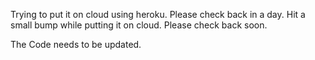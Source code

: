 Trying to put it on cloud using heroku. Please check back in a day. 
Hit a small bump while putting it on cloud. Please check back soon.

The Code needs to be updated. 
